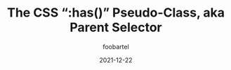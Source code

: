 ---
author: foobartel
date: 2021-12-22
draft: true
tags:
  - css
  - selectors
target_url: https://foobartel.com/tilrs/the-css-has-pseudo-class
title: "The CSS “:has()” Pseudo-Class, aka Parent Selector"
---